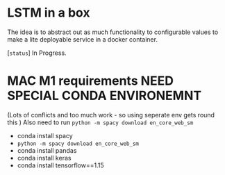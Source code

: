 # LSTM in a box

The idea is to abstract out as much functionality to configurable values to make a lite deployable service in a docker container. 

[`status`] In Progress.




# MAC M1 requirements NEED SPECIAL CONDA ENVIRONEMNT 


(Lots of conflicts and too much work - so using seperate env gets round this )
Also need to run `python -m spacy download en_core_web_sm`

- conda install spacy
- `python -m spacy download en_core_web_sm`
- conda install pandas 
- conda install keras
- conda install tensorflow==1.15
